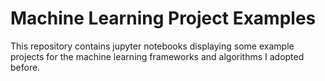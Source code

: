 # Machine Learning Project Examples
This repository contains jupyter notebooks displaying some example projects for the machine learning frameworks and algorithms I adopted before.
